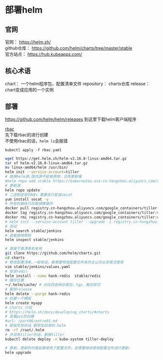 # 部署helm

## 官网
官网： https://helm.sh/    
github仓库： https://github.com/helm/charts/tree/master/stable  
官方站点： https://hub.kubeapps.com/  

## 核心术语
  chart： 一个helm程序包，配置清单文件
  repository： charts仓库
  release： chart变成应用的一个实例

## 部署
https://github.com/helm/helm/releases 到这里下载helm客户端程序  

[rbac](/manifests/helm/rbac.yaml)  
先下载rbac的进行创建  
不使用rbac的话，`helm ls`会报错  
```
kubectl apply -f rbac.yaml
```

```bash
wget https://get.helm.sh/helm-v2.16.0-linux-amd64.tar.gz
tar xf helm-v2.16.0-linux-amd64.tar.gz
mv linux-amd64/helm /usr/bin/
helm init --service-account=tiller
# 替换helm源,国内源不轻易使用，仓库更新慢
#helm repo add stable https://kubernetes.oss-cn-hangzhou.aliyuncs.com/charts
# 更新源
helm repo update
# 二进制安装的k8s 需要自行安装socat
yum install socat -y
# 所有机器执行拉取镜像操作
docker pull registry.cn-hangzhou.aliyuncs.com/google_containers/tiller:v2.16.0
docker tag registry.cn-hangzhou.aliyuncs.com/google_containers/tiller:v2.16.0 gcr.io/kubernetes-helm/tiller:v2.16.0
docker rmi registry.cn-hangzhou.aliyuncs.com/google_containers/tiller:v2.16.0
# helm init --service-account tiller --upgrade -i registry.cn-hangzhou.aliyuncs.com/google_containers/tiller:v2.16.0 --stable-repo-url https://kubernetes.oss-cn-hangzhou.aliyuncs.com/charts
# 测试
helm search stable/jenkins
# 查看使用帮助
helm inspect stable/jenkins

# 直接下单清单到本地
git clone https://github.com/helm/charts.git
cd charts
# 修改配置清单,一般来说，都需要修改配置文件来符合公司业务情况使用
vim stable/jenkins/values.yaml
# 安装redis
helm install --name hank-redis  stable/redis
# 缓存位置
～/.helm/cache/ # 对应的各种压缩包，tgz，解压即可
# 删除release
helm delete --purge hank-redis
# 创建一个模版
helm create myapp
# charts 介绍
# https://helm.sh/docs/developing_charts/#charts
# 查看pvc的创建
#url: /part06/extre01.md
# 安装失败的话 删除加目录的.helm
rm -rf /root/.helm
# 并且有tiller的话，删掉tiller
kubectl delete deploy -n kube-system tiller-deploy

# 更新，更新的时候如果使用了配置文件。还需要继续使用配置文件进行更新。
helm upgrade
```
